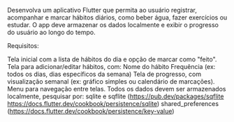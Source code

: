 Desenvolva um aplicativo Flutter que permita ao usuário registrar, acompanhar e marcar hábitos diários, como beber água, fazer exercícios ou estudar. O app deve armazenar os dados localmente e exibir o progresso do usuário ao longo do tempo.

Requisitos:

Tela inicial com a lista de hábitos do dia e opção de marcar como "feito".
Tela para adicionar/editar hábitos, com:
Nome do hábito
Frequência (ex: todos os dias, dias específicos da semana)
Tela de progresso, com visualização semanal (ex: gráfico simples ou calendário de marcações).
Menu para navegação entre telas.
Todos os dados devem ser armazenados localmente, pesquisar por:
sqlite e sqflite (https://pub.dev/packages/sqflite  https://docs.flutter.dev/cookbook/persistence/sqlite)
shared_preferences (https://docs.flutter.dev/cookbook/persistence/key-value)